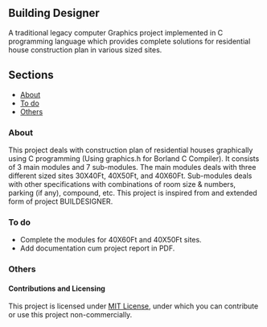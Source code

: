## Building Designer
A traditional legacy computer Graphics project implemented in C programming language which provides complete solutions for residential house construction plan in various sized sites.

## Sections

- [About](https://github.com/Jishanshaikh4/building-designer/blob/master/README.md#about)
- [To do](https://github.com/Jishanshaikh4/building-designer/blob/master/README.md#to-do)
- [Others](https://github.com/Jishanshaikh4/building-designer/blob/master/README.md#others)

### About

This project deals with construction plan of residential houses graphically using C programming (Using graphics.h for Borland C Compiler). It consists of 3 main modules and 7 sub-modules. The main modules deals with three different sized sites 30X40Ft, 40X50Ft, and 40X60Ft. Sub-modules deals with other specifications with combinations of room size & numbers, parking (if any), compound, etc. This project is inspired from and extended form of project BUILDESIGNER.


### To do

- Complete the modules for 40X60Ft and 40X50Ft sites.
- Add documentation cum project report in PDF.

### Others

#### Contributions and Licensing

This project is licensed under [MIT License](https://github.com/Jishanshaikh4/building-designer/blob/master/LICENSE), under which you can contribute or use this project non-commercially.
